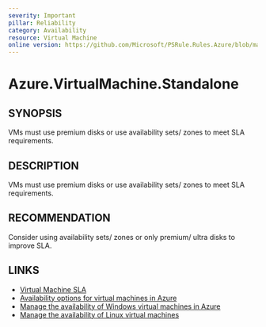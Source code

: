 ```yaml
---
severity: Important
pillar: Reliability
category: Availability
resource: Virtual Machine
online version: https://github.com/Microsoft/PSRule.Rules.Azure/blob/main/docs/rules/en/Azure.VM.Standalone.md
---
```


# Azure.VirtualMachine.Standalone

## SYNOPSIS

VMs must use premium disks or use availability sets/ zones to meet SLA requirements.

## DESCRIPTION

VMs must use premium disks or use availability sets/ zones to meet SLA requirements.

## RECOMMENDATION

Consider using availability sets/ zones or only premium/ ultra disks to improve SLA.

## LINKS

- [Virtual Machine SLA](https://azure.microsoft.com/en-au/support/legal/sla/virtual-machines)
- [Availability options for virtual machines in Azure](https://docs.microsoft.com/en-us/azure/virtual-machines/availability)
- [Manage the availability of Windows virtual machines in Azure](https://docs.microsoft.com/en-us/azure/virtual-machines/windows/manage-availability)
- [Manage the availability of Linux virtual machines](https://docs.microsoft.com/en-us/azure/virtual-machines/linux/manage-availability)
